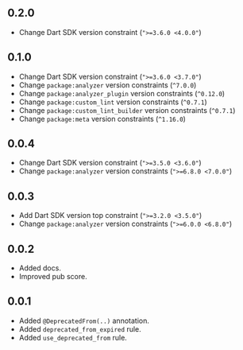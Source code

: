 ## 0.2.0

- Change Dart SDK version constraint (`">=3.6.0 <4.0.0"`)

## 0.1.0

- Change Dart SDK version constraint (`">=3.6.0 <3.7.0"`)
- Change `package:analyzer` version constraints (`^7.0.0`)
- Change `package:analyzer_plugin` version constraints (`^0.12.0`)
- Change `package:custom_lint` version constraints (`^0.7.1`)
- Change `package:custom_lint_builder` version constraints (`^0.7.1`)
- Change `package:meta` version constraints (`^1.16.0`)

## 0.0.4

- Change Dart SDK version constraint (`">=3.5.0 <3.6.0"`)
- Change `package:analyzer` version constraints (`">=6.8.0 <7.0.0"`)

## 0.0.3

- Add Dart SDK version top constraint (`">=3.2.0 <3.5.0"`)
- Change `package:analyzer` version constraints (`">=6.0.0 <6.8.0"`)

## 0.0.2

- Added docs.
- Improved pub score.

## 0.0.1

- Added `@DeprecatedFrom(..)` annotation.
- Added `deprecated_from_expired` rule.
- Added `use_deprecated_from` rule.